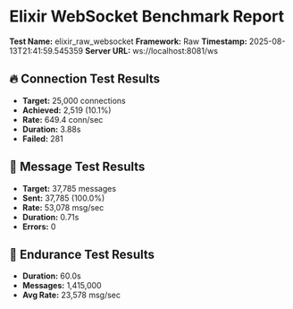 # Elixir WebSocket Benchmark Report

**Test Name:** elixir_raw_websocket
**Framework:** Raw
**Timestamp:** 2025-08-13T21:41:59.545359
**Server URL:** ws://localhost:8081/ws

## 🔥 Connection Test Results

- **Target:** 25,000 connections
- **Achieved:** 2,519 (10.1%)
- **Rate:** 649.4 conn/sec
- **Duration:** 3.88s
- **Failed:** 281

## 🌊 Message Test Results

- **Target:** 37,785 messages
- **Sent:** 37,785 (100.0%)
- **Rate:** 53,078 msg/sec
- **Duration:** 0.71s
- **Errors:** 0

## 💪 Endurance Test Results

- **Duration:** 60.0s
- **Messages:** 1,415,000
- **Avg Rate:** 23,578 msg/sec

